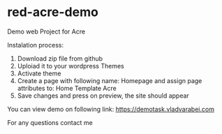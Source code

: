 # red-acre-demo
Demo web Project for Acre

Instalation process:

1) Download zip file from github
2) Uploiad it to your wordpress Themes
3) Activate theme
4) Create a page with following name: Homepage and assign page attributes to: Home Template Acre
5) Save changes and press on preview, the site should appear

You can view demo on following link: https://demotask.vladvarabei.com

For any questions contact me
